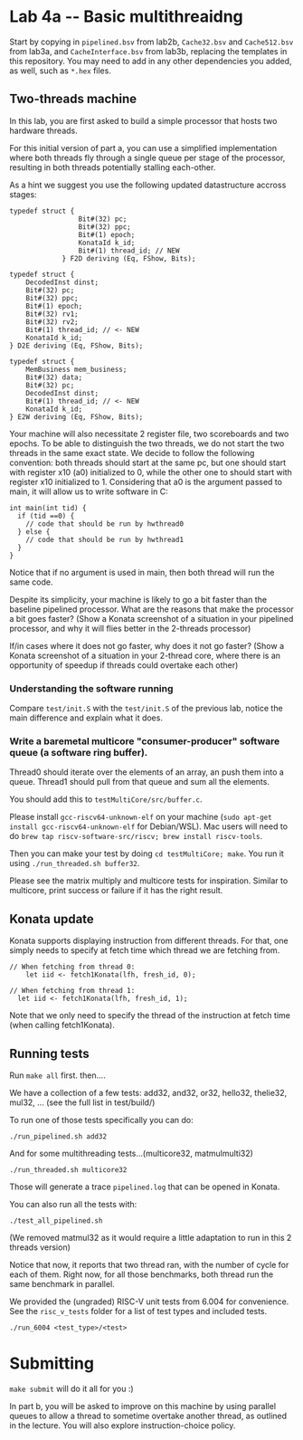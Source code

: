 # Lab 4a -- Basic multithreaidng	

Start by copying in `pipelined.bsv` from lab2b, `Cache32.bsv` and `Cache512.bsv` from lab3a, and `CacheInterface.bsv` from lab3b, replacing the templates in this repository. You may need to add in any other dependencies you added, as well, such as `*.hex` files.

## Two-threads machine

In this lab, you are first asked to build a simple processor that hosts two hardware threads.


For this initial version of part a, you can use a simplified implementation where both threads fly through a single queue per stage of the processor, resulting in both threads potentially stalling each-other. 

As a hint we suggest you use the following updated datastructure accross stages:

```
typedef struct { 
                 Bit#(32) pc;
                 Bit#(32) ppc;
                 Bit#(1) epoch; 
                 KonataId k_id; 
                 Bit#(1) thread_id; // NEW
             } F2D deriving (Eq, FShow, Bits);

typedef struct { 
    DecodedInst dinst;
    Bit#(32) pc;
    Bit#(32) ppc;
    Bit#(1) epoch;
    Bit#(32) rv1; 
    Bit#(32) rv2; 
    Bit#(1) thread_id; // <- NEW
    KonataId k_id;
} D2E deriving (Eq, FShow, Bits);

typedef struct { 
    MemBusiness mem_business;
    Bit#(32) data;
    Bit#(32) pc;
    DecodedInst dinst;
    Bit#(1) thread_id; // <- NEW
    KonataId k_id;
} E2W deriving (Eq, FShow, Bits);
```

Your machine will also necessitate 2 register file, two scoreboards and two epochs.
To be able to distinguish the two threads, we do not start the two threads in the same exact state.
We decide to follow the following convention: both threads should start at the
same pc, but one should start with register x10 (a0) initialized to 0, while the other one to
should start with register x10 initialized to 1.
Considering that a0 is the argument passed to main, it will allow us to write software in C:
```
int main(int tid) {
  if (tid ==0) {
    // code that should be run by hwthread0
  } else {
    // code that should be run by hwthread1
  }
}
```

Notice that if no argument is used in main, then both thread will run the same code.

Despite its simplicity, your machine is likely to go a bit faster than the baseline pipelined processor.
What are the reasons that make the processor a bit goes faster?  (Show a
Konata screenshot of a situation in your pipelined processor, and why it will
flies better in the 2-threads processor)

If/in cases where it does not go faster, why does it not go faster? (Show a Konata screenshot of a situation in your 2-thread core, where there is an opportunity of speedup if threads could overtake each other)

### Understanding the software running

Compare  `test/init.S` with the `test/init.S` of the previous lab, notice the main difference and explain what it does.


### Write a baremetal multicore "consumer-producer" software queue (a software ring buffer). 

Thread0 should iterate over the elements of an array, an push them into a queue.
Thread1 should pull from that queue and sum all the elements.

You should add this to `testMultiCore/src/buffer.c`. 

Please install `gcc-riscv64-unknown-elf` on your machine (`sudo apt-get install gcc-riscv64-unknown-elf` for Debian/WSL). Mac users will need to do `brew tap riscv-software-src/riscv; brew install riscv-tools`.

Then you can make your test by doing `cd testMultiCore; make`. You run it using `./run_threaded.sh buffer32`.

Please see the matrix multiply and multicore tests for inspiration. Similar to multicore, print success or failure if it has the right result.

## Konata update

Konata supports displaying instruction from different threads. For that, one simply needs to specify at fetch time which thread we are fetching from.

```
// When fetching from thread 0:
	let iid <- fetch1Konata(lfh, fresh_id, 0);
	
// When fetching from thread 1:
  let iid <- fetch1Konata(lfh, fresh_id, 1);
```

Note that we only need to specify the thread of the instruction at fetch time (when calling fetch1Konata).

## Running tests

Run `make all` first. then....

We have a collection of a few tests:
  add32, and32, or32, hello32, thelie32, mul32, ... (see the full list in test/build/)

To run one of those tests specifically you can do:

```
./run_pipelined.sh add32
```

And for some multithreading tests...(multicore32, matmulmulti32)
```
./run_threaded.sh multicore32
```


Those will generate a trace `pipelined.log` that can be opened in Konata.


You can also run all the tests with:
```
./test_all_pipelined.sh
```
(We removed matmul32 as it would require a little adaptation to run in this 2 threads version)

Notice that now, it reports that two thread ran, with the number of cycle for each of them.
Right now, for all those benchmarks, both thread run the same benchmark in parallel.


We provided the (ungraded) RISC-V unit tests from 6.004 for convenience. See the `risc_v_tests` folder for a list of test types and included tests.
```
./run_6004 <test_type>/<test>
```


# Submitting
`make submit` will do it all for you :)

In part b, you will be asked to improve on this machine by using parallel queues to allow a thread to sometime overtake another thread, as outlined in the lecture. You will also explore instruction-choice policy.
